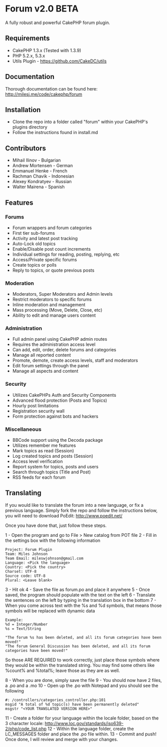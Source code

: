 # Forum v2.0 BETA #

A fully robust and powerful CakePHP forum plugin.

## Requirements ##

* CakePHP 1.3.x (Tested with 1.3.9)
* PHP 5.2.x, 5.3.x
* Utils Plugin - https://github.com/CakeDC/utils

## Documentation ##

Thorough documentation can be found here: http://milesj.me/code/cakephp/forum

## Installation ##

* Clone the repo into a folder called "forum" within your CakePHP's plugins directory
* Follow the instructions found in install.md

## Contributors ##

* Mihail Ilinov - Bulgarian
* Andrew Mortensen - German
* Emmanuel Henke - French
* Rachman Chavik - Indonesian
* Alexey Kondratyev - Russian
* Walter Mairena - Spanish

## Features ##

### Forums ###
* Forum wrappers and forum categories
* First tier sub-forums
* Activity and latest post tracking
* Auto-Lock old topics
* Enable/Disable post count increments
* Individual settings for reading, posting, replying, etc
* Access/Private specific forums
* Create topics or polls
* Reply to topics, or quote previous posts

### Moderation ###
* Moderators, Super Moderators and Admin levels
* Restrict moderators to specific forums
* Inline moderation and management
* Mass processing (Move, Delete, Close, etc)
* Ability to edit and manage users content

### Administration ###
* Full admin panel using CakePHP admin routes
* Requires the administration access level
* Can add, edit, order, delete forums and categories
* Manage all reported content
* Promote, demote, create access levels, staff and moderators
* Edit forum settings through the panel
* Manage all aspects and content

### Security ###
* Utilizes CakePHPs Auth and Security Components
* Advanced flood protection (Posts and Topics)
* Hourly post limitations
* Registration security wall
* Form protection against bots and hackers

### Miscellaneous ###
* BBCode support using the Decoda package
* Utilizes remember me features
* Mark topics as read (Session)
* Log created topics and posts (Session)
* Access level verification
* Report system for topics, posts and users
* Search through topics (Title and Post)
* RSS feeds for each forum

## Translating ##

If you would like to translate the forum into a new language, or fix a previous language.
Simply fork the repo and follow the instructions below, you will need to download PoEdit: http://www.poedit.net/

Once you have done that, just follow these steps.

1 - Open the program and go to File > New catalog from POT file
2 - Fill in the settings box with the following information

	Project: Forum Plugin
	Team: Miles Johnson
	Team Email: mileswjohnson@gmail.com
	Language: <Pick the language>
	Country: <Pick the country>
	Charset: UTF-8
	Source code: UTF-8
	Plural: <Leave blank>

3 - Hit ok
4 - Save the file as forum.po and place it anywhere
5 - Once saved, the program should populate with the text on the left
6 - Translate the sentences on the left by typing in the translation box in the bottom
7 - When you come across text with the %s and %d symbols, that means those symbols will be replaced with dynamic data

	Example:
	%d = Integer/Number
	%s = Text/String

	"The forum %s has been deleted, and all its forum categories have been moved!"
	"The forum General Discussion has been deleted, and all its forum categories have been moved!"

So those ARE REQUIRED to work correctly, just place those symbols where they would be within the translated string.
You may find some others like %count% and %total%; leave those as they are as well.

8 - When you are done, simply save the file
9 - You should now have 2 files, a .po and a .mo
10 - Open up the .po with Notepad and you should see the following

	#: /controllers/categories_controller.php:101
	msgid "A total of %d topic(s) have been permanently deleted"
	msgstr "<YOUR TRANSLATED VERSION HERE>"

11 - Create a folder for your language within the locale folder, based on the 3 character locale: http://www.loc.gov/standards/iso639-2/php/code_list.php
12 - Within the language folder, create the LC_MESSAGES folder and place the .po file within.
13 - Commit and push! Once done, I will review and merge with your changes.
